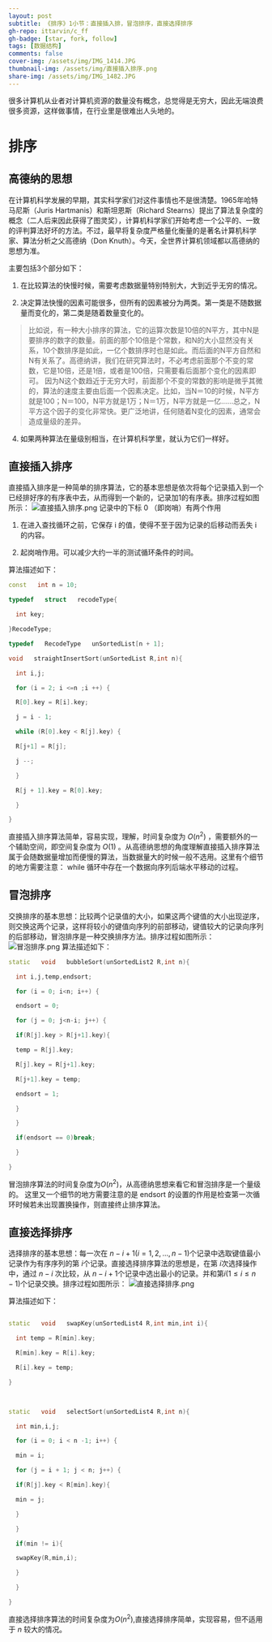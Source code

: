 ```yaml
---
layout: post
subtitle: 《排序》1小节：直接插入排，冒泡排序，直接选择排序
gh-repo: ittarvin/c_ff
gh-badge: [star, fork, follow]
tags: [数据结构]
comments: false
cover-img: /assets/img/IMG_1414.JPG
thumbnail-img: /assets/img/直接插入排序.png
share-img: /assets/img/IMG_1482.JPG
---
```

很多计算机从业者对计算机资源的数量没有概念，总觉得是无穷大，因此无端浪费很多资源，这样做事情，在行业里是很难出人头地的。

# 排序
## 高德纳的思想
在计算机科学发展的早期，其实科学家们对这件事情也不是很清楚。1965年哈特马尼斯（Juris Hartmanis）和斯坦恩斯（Richard Stearns）提出了算法复杂度的概念（二人后来因此获得了图灵奖），计算机科学家们开始考虑一个公平的、一致的评判算法好坏的方法。不过，最早将复杂度严格量化衡量的是著名计算机科学家、算法分析之父高德纳（Don Knuth）。今天，全世界计算机领域都以高德纳的思想为准。

主要包括3个部分如下：

1. 在比较算法的快慢时候，需要考虑数据量特别特别大，大到近乎无穷的情况。

2. 决定算法快慢的因素可能很多，但所有的因素被分为两类。第一类是不随数据量而变化的，第二类是随着数量变化的。 
> 比如说，有一种大小排序的算法，它的运算次数是10倍的N平方，其中N是要排序的数字的数量。前面的那个10倍是个常数，和N的大小显然没有关系，10个数排序是如此，一亿个数排序时也是如此。而后面的N平方自然和N有关系了。高德纳讲，我们在研究算法时，不必考虑前面那个不变的常数，它是10倍，还是1倍，或者是100倍，只需要看后面那个变化的因素即可。
因为N这个数趋近于无穷大时，前面那个不变的常数的影响是微乎其微的，算法的速度主要由后面一个因素决定。比如，当N＝10的时候，N平方就是100；N＝100，N平方就是1万；N＝1万，N平方就是一亿……总之，N平方这个因子的变化非常快。更广泛地讲，任何随着N变化的因素，通常会造成量级的差异。

4. 如果两种算法在量级别相当，在计算机科学里，就认为它们一样好。


## 直接插入排序
直接插入排序是一种简单的排序算法，它的基本思想是依次将每个记录插入到一个已经排好序的有序表中去，从而得到一个新的，记录加1的有序表。排序过程如图所示：
![直接插入排序.png](/assets/img/直接插入排序.png)
记录中的下标 0 （即岗哨）有两个作用

1. 在进入查找循环之前，它保存 i 的值，使得不至于因为记录的后移动而丢失 i 的内容。

2. 起岗哨作用。可以减少大约一半的测试循环条件的时间。

算法描述如下：

```cpp
const   int n = 10;

typedef   struct   recodeType{

  int key;

}RecodeType;

typedef   RecodeType   unSortedList[n + 1];

void   straightInsertSort(unSortedList R,int n){

  int i,j;

  for (i = 2; i <=n ;i ++) {

  R[0].key = R[i].key;

  j = i - 1;

  while (R[0].key < R[j].key) {

  R[j+1] = R[j];

  j --;

  }

  R[j + 1].key = R[0].key;

  }

}
```
直接插入排序算法简单，容易实现，理解，时间复杂度为 $O(n^2)$ ，需要额外的一个辅助空间，即空间复杂度为 $O(1)$ 。从高德纳思想的角度理解直接插入排序算法属于会随数据量增加而便慢的算法，当数据量大的时候一般不选用。这里有个细节的地方需要注意： while 循环中存在一个数据向序列后端水平移动的过程。

## 冒泡排序
交换排序的基本思想：比较两个记录值的大小，如果这两个键值的大小出现逆序，则交换这两个记录，这样将较小的键值向序列的前部移动，键值较大的记录向序列的后部移动，冒泡排序是一种交换排序方法。排序过程如图所示：
![冒泡排序.png](/assets/img/冒泡排序.png)
算法描述如下：

```cpp
static   void   bubbleSort(unSortedList2 R,int n){

  int i,j,temp,endsort;

  for (i = 0; i<n; i++) {

  endsort = 0;

  for (j = 0; j<n-i; j++) {

  if(R[j].key > R[j+1].key){

  temp = R[j].key;

  R[j].key = R[j+1].key;

  R[j+1].key = temp;

  endsort = 1;

  }

  }

  if(endsort == 0)break;

  }

}
```
冒泡排序算法的时间复杂度为$O(n^2)$，从高德纳思想来看它和冒泡排序是一个量级的。 这里又一个细节的地方需要注意的是 endsort 的设置的作用是检查第一次循环时候若未出现置换操作，则直接终止排序算法。

## 直接选择排序
选择排序的基本思想：每一次在 $n-i+1(i=1,2,...,n-1)$个记录中选取键值最小记录作为有序序列的第 $i$个记录。直接选择排序算法的思想是，在第 $i$次选择操作中，通过 $n - i$ 次比较，从 $n -i +1$个记录中选出最小的记录。并和第$i(1\leq i \leq n-1)$个记录交换。排序过程如图所示：
![直接选择排序.png](/assets/img/直接选择排序.png)

算法描述如下：

```cpp

static   void   swapKey(unSortedList4 R,int min,int i){

  int temp = R[min].key;

  R[min].key = R[i].key;

  R[i].key = temp;

}

  

static   void   selectSort(unSortedList4 R,int n){

  int min,i,j;

  for (i = 0; i < n -1; i++) {

  min = i;

  for (j = i + 1; j < n; j++) {

  if(R[j].key < R[min].key){

  min = j;

  }

  }

  if(min != i){

  swapKey(R,min,i);

  }

  }

}
```
直接选择排序算法的时间复杂度为$O(n^2)$,直接选择排序简单，实现容易，但不适用于 $n$ 较大的情况。